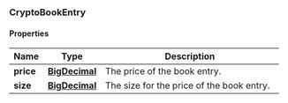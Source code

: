 
[//]: # (CLASS:CryptoBookEntry)

[//]: # (KIND:object)

### CryptoBookEntry

#### Properties

[//]: # (START_DEFINITION)

Name | Type | Description
------------ | ------------- | -------------
**price** | [**BigDecimal**](BigDecimal.md) | The price of the book entry. &nbsp;
**size** | [**BigDecimal**](BigDecimal.md) | The size for the price of the book entry. &nbsp;

[//]: # (END_DEFINITION)


[//]: # (CONTAINED_CLASS:BigDecimal)


[//]: # (CONTAINED_CLASS:BigDecimal)





